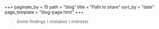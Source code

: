 +++
paginate_by = 15
path = "blog"
title = "Path to share"
sort_by = "date"
page_template = "blog-page.html"
+++

> Some findings \ mistakes \ interests